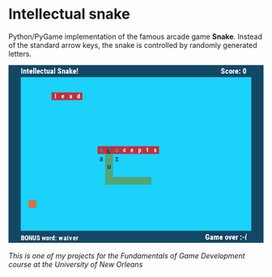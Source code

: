 # Intellectual snake

Python/PyGame implementation of the famous arcade game **Snake**. Instead of the standard arrow 
keys, the snake is controlled by randomly generated letters.

[![Screenshot](./doc/screenshot.png)](./img/screenshot.png)

*This is one of my projects for the Fundamentals of Game Development course at the University of 
New Orleans*

